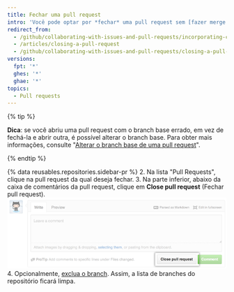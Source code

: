 ```yaml
---
title: Fechar uma pull request
intro: 'Você pode optar por *fechar* uma pull request sem [fazer merge dela no branch upstream](/articles/merging-a-pull-request). Isso poderá ser útil se as alterações propostas no branch não forem mais necessárias ou se outra solução tiver sido proposta em outro branch.'
redirect_from:
  - /github/collaborating-with-issues-and-pull-requests/incorporating-changes-from-a-pull-request/closing-a-pull-request
  - /articles/closing-a-pull-request
  - /github/collaborating-with-issues-and-pull-requests/closing-a-pull-request
versions:
  fpt: '*'
  ghes: '*'
  ghae: '*'
topics:
  - Pull requests
---
```


{% tip %}

**Dica**: se você abriu uma pull request com o branch base errado, em vez de fechá-la e abrir outra, é possível alterar o branch base. Para obter mais informações, consulte "[Alterar o branch base de uma pull request](/articles/changing-the-base-branch-of-a-pull-request)".

{% endtip %}

{% data reusables.repositories.sidebar-pr %}
2. Na lista "Pull Requests", clique na pull request da qual deseja fechar.
3. Na parte inferior, abaixo da caixa de comentários da pull request, clique em **Close pull request** (Fechar pull request). ![O botão para fechar a pull request](/assets/images/help/pull_requests/pullrequest-closebutton.png)
4. Opcionalmente, [exclua o branch](/articles/deleting-unused-branches). Assim, a lista de branches do repositório ficará limpa.
